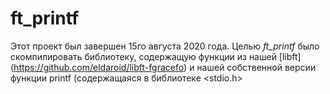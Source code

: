 # ft_printf

Этот проект был завершен 15го августа 2020 года. Целью *ft_printf* было скомпилировать библиотеку, содержащую функции из нашей [libft] (https://github.com/eldaroid/libft-fgracefo) и нашей собственной версии функции printf (содержащаяся в библиотеке <stdio.h>
